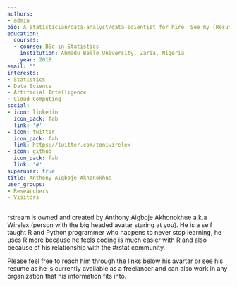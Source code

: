 ```yaml
---
authors:
- admin
bio: A statistician/data-analyst/data-scientist for hire. See my [Resume](https://talkrtive.com/resume) for more info.
education:
  courses:
  - course: BSc in Statistics
    institution: Ahmadu Bello University, Zaria, Nigeria.
    year: 2018
email: ""
interests:
- Statistics
- Data Science
- Artificial Intelligence
- Cloud Computing
social:
- icon: linkedin
  icon_pack: fab
  link: '#'
- icon: twitter
  icon_pack: fab
  link: https://twitter.com/toniwirelex
- icon: github
  icon_pack: fab
  link: '#'
superuser: true
title: Anthony Aigboje Akhonokhue
user_groups:
- Researchers
- Visitors
---
```


rstream is owned and created by Anthony Aigboje Akhonokhue a.k.a Wirelex (person with the big headed avatar staring at you). He is a self taught R and Python programmer who happens to never stop learning, he uses R more because he feels coding is much easier with R and also because of his relationship with the #rstat community.

Please feel free to reach him through the links below his avartar or see his resume as he is currently available as a freelancer and can also work in any organization that his information fits into.
